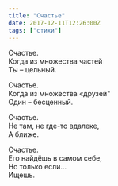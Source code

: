 ```yaml
---
title: "Счастье"
date: 2017-12-11T12:26:00Z
tags: ["стихи"]
---
```


Счастье.  
Когда из множества частей  
Ты – цельный.

Счастье.  
Когда из множества «друзей"  
Один – бесценный.

Счастье.  
Не там, не где-то вдалеке,  
А ближе.

Счастье.  
Его найдёшь в самом себе,  
Но только если…  
Ищешь.  
